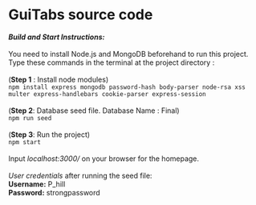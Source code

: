 # GuiTabs source code

**_Build and Start Instructions:_** <br />
<br/>
You need to install Node.js and MongoDB beforehand to run this project.
Type these commands in the terminal at the project directory : <br/>
<br/>
(**Step 1** : Install node modules) <br/>
```npm install express mongodb password-hash body-parser node-rsa xss multer express-handlebars cookie-parser express-session```<br />
<br/>
(**Step 2**: Database seed file. Database Name : Final) <br/>
```npm run seed```<br />
<br/>
(**Step 3**: Run the project)<br/>
```npm start```<br/>
<br/>
Input _localhost:3000/_ on your browser for the homepage. <br/>
<br/>
_User credentials_ after running the seed file: <br />
**Username:** P_hill <br />
**Password:** strongpassword <br />
